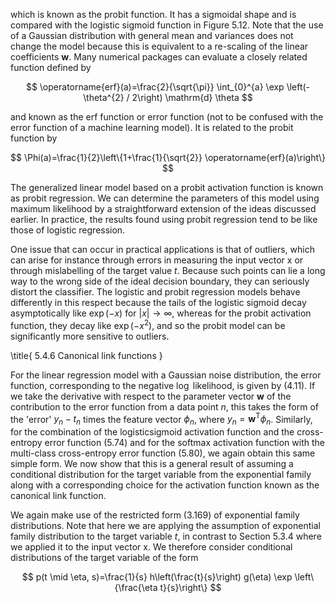 which is known as the probit function. It has a sigmoidal shape and is compared with the logistic sigmoid function in Figure 5.12. Note that the use of a Gaussian distribution with general mean and variances does not change the model because this is equivalent to a re-scaling of the linear coefficients $\mathbf{w}$. Many numerical packages can evaluate a closely related function defined by

$$
\operatorname{erf}(a)=\frac{2}{\sqrt{\pi}} \int_{0}^{a} \exp \left(-\theta^{2} / 2\right) \mathrm{d} \theta
$$

and known as the erf function or error function (not to be confused with the error function of a machine learning model). It is related to the probit function by

$$
\Phi(a)=\frac{1}{2}\left\{1+\frac{1}{\sqrt{2}} \operatorname{erf}(a)\right\}
$$

The generalized linear model based on a probit activation function is known as probit regression. We can determine the parameters of this model using maximum likelihood by a straightforward extension of the ideas discussed earlier. In practice, the results found using probit regression tend to be like those of logistic regression.

One issue that can occur in practical applications is that of outliers, which can arise for instance through errors in measuring the input vector $\mathrm{x}$ or through mislabelling of the target value $t$. Because such points can lie a long way to the wrong side of the ideal decision boundary, they can seriously distort the classifier. The logistic and probit regression models behave differently in this respect because the tails of the logistic sigmoid decay asymptotically like $\exp (-x)$ for $|x| \rightarrow \infty$, whereas for the probit activation function, they decay like $\exp \left(-x^{2}\right)$, and so the probit model can be significantly more sensitive to outliers.

\title{
5.4.6 Canonical link functions
}

For the linear regression model with a Gaussian noise distribution, the error function, corresponding to the negative $\log$ likelihood, is given by (4.11). If we take the derivative with respect to the parameter vector $\mathbf{w}$ of the contribution to the error function from a data point $n$, this takes the form of the 'error' $y_{n}-t_{n}$ times the feature vector $\phi_{n}$, where $y_{n}=\mathbf{w}^{\mathrm{T}} \phi_{n}$. Similarly, for the combination of the logisticsigmoid activation function and the cross-entropy error function (5.74) and for the softmax activation function with the multi-class cross-entropy error function (5.80), we again obtain this same simple form. We now show that this is a general result of assuming a conditional distribution for the target variable from the exponential family along with a corresponding choice for the activation function known as the canonical link function.

We again make use of the restricted form (3.169) of exponential family distributions. Note that here we are applying the assumption of exponential family distribution to the target variable $t$, in contrast to Section 5.3.4 where we applied it to the input vector $\mathrm{x}$. We therefore consider conditional distributions of the target variable of the form

$$
p(t \mid \eta, s)=\frac{1}{s} h\left(\frac{t}{s}\right) g(\eta) \exp \left\{\frac{\eta t}{s}\right\}
$$